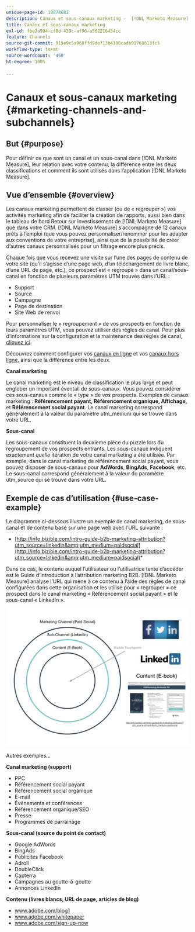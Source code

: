 ```yaml
---
unique-page-id: 18874682
description: Canaux et sous-canaux marketing -  [!DNL Marketo Measure]
title: Canaux et sous-canaux marketing
exl-id: fbe2a994-cf6d-439c-af96-a562216434cc
feature: Channels
source-git-commit: 915e9c5a968ffd9de713b4308cadb91768613fc5
workflow-type: tm+mt
source-wordcount: '450'
ht-degree: 100%

---
```


# Canaux et sous-canaux marketing {#marketing-channels-and-subchannels}

## But {#purpose}

Pour définir ce que sont un canal et un sous-canal dans [!DNL Marketo Measure], leur relation avec votre contenu, la différence entre les deux classifications et comment ils sont utilisés dans l’application [!DNL Marketo Measure].

## Vue d’ensemble {#overview}

Les canaux marketing permettent de classer (ou de « regrouper ») vos activités marketing afin de faciliter la création de rapports, aussi bien dans le tableau de bord Retour sur investissement de [!DNL Marketo Measure] que dans votre CRM. [!DNL Marketo Measure] s’accompagne de 12 canaux prêts à l’emploi (que vous pouvez personnaliser/renommer pour les adapter aux conventions de votre entreprise), ainsi que de la possibilité de créer d’autres canaux personnalisés pour un filtrage encore plus précis.

Chaque fois que vous recevez une visite sur l’une des pages de contenu de votre site (qu’il s’agisse d’une page web, d’un téléchargement de livre blanc, d’une URL de page, etc.), ce prospect est « regroupé » dans un canal/sous-canal en fonction de plusieurs paramètres UTM trouvés dans l’URL :

* Support
* Source
* Campagne
* Page de destination
* Site Web de renvoi

Pour personnaliser le « regroupement » de vos prospects en fonction de leurs paramètres UTM, vous pouvez utiliser des règles de canal. Pour plus d’informations sur la configuration et la maintenance des règles de canal, [cliquez ici](/help/channel-tracking-and-setup/online-channels/online-custom-channel-setup.md).

Découvrez comment configurer vos [canaux en ligne](/help/channel-tracking-and-setup/online-channels/online-custom-channel-setup.md) et vos [canaux hors ligne](/help/channel-tracking-and-setup/offline-channels/offline-custom-channel-setup.md), ainsi que la différence entre les deux.

**Canal marketing**

Le canal marketing est le niveau de classification le plus large et peut englober un important éventail de sous-canaux. Vous pouvez considérer ces sous-canaux comme le « type » de vos prospects. Exemples de canaux marketing : **Référencement payant, Référencement organique, Affichage,** et **Référencement social payant**. Le canal marketing correspond généralement à la valeur du paramètre utm_medium qui se trouve dans votre URL.

**Sous-canal**

Les sous-canaux constituent la deuxième pièce du puzzle lors du regroupement de vos prospects entrants. Les sous-canaux indiquent exactement _quelle_ itération de votre canal marketing a été utilisée. Par exemple, dans le canal marketing de référencement social payant, vous pouvez disposer de sous-canaux pour **AdWords**, **BingAds**, **Facebook**, etc. Le sous-canal correspond généralement à la valeur du paramètre utm_source qui se trouve dans votre URL.

## Exemple de cas d’utilisation {#use-case-example}

Le diagramme ci-dessous illustre un exemple de canal marketing, de sous-canal et de contenu basé sur une page web avec l’URL suivante :

* [http://info.bizible.com/intro-guide-b2b-marketing-attribution?utm_source=linkedin&amp;utm_medium=paidsocial](http://info.bizible.com/intro-guide-b2b-marketing-attribution?utm_source=linkedin&amp;utm_medium=paidsocial)*

Dans ce cas, le contenu auquel l’utilisateur ou l’utilisatrice tente d’accéder est le Guide d’introduction à l’attribution marketing B2B. [!DNL Marketo Measure] analyse l’URL qui mène à ce contenu à l’aide des règles de canal configurées dans cette organisation et les utilise pour « regrouper » ce prospect dans le canal marketing « Référencement social payant » et le sous-canal « LinkedIn ».

![](assets/1.jpg)

Autres exemples...

**Canal marketing (support)**

* PPC
* Référencement social payant
* Référencement social organique
* E-mail
* Événements et conférences
* Référencement organique/SEO
* Presse
* Programmes de parrainage

**Sous-canal (source du point de contact)**

* Google AdWords
* BingAds
* Publicités Facebook
* Adroll
* DoubleClick
* Capterra
* Campagnes au goutte-à-goutte
* Annonces LinkedIn

**Contenu (livres blancs, URL de page, articles de blog)**

* www.adobe.com/blog1
* www.adobe.com/whitepaper
* www.adobe.com/sign-up-now
